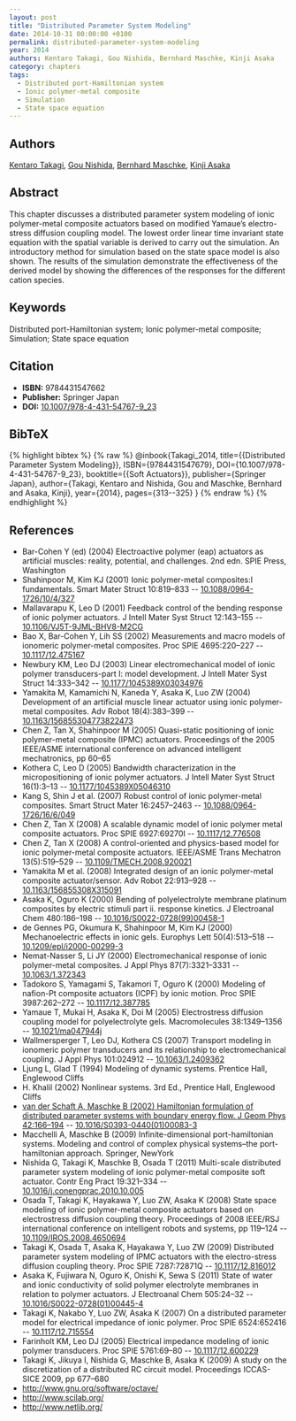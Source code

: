 ```yaml
---
layout: post
title: "Distributed Parameter System Modeling"
date: 2014-10-31 00:00:00 +0100
permalink: distributed-parameter-system-modeling
year: 2014
authors: Kentaro Takagi, Gou Nishida, Bernhard Maschke, Kinji Asaka
category: chapters
tags:
  - Distributed port-Hamiltonian system
  - Ionic polymer-metal composite
  - Simulation
  - State space equation
---
```

 
## Authors
[Kentaro Takagi](authors/kentaro-takagi), [Gou Nishida](authors/gou-nishida), [Bernhard Maschke](authors/bernhard-maschke), [Kinji Asaka](authors/kinji-asaka)
 
## Abstract
This chapter discusses a distributed parameter system modeling of ionic polymer-metal composite actuators based on modified Yamaue’s electro-stress diffusion coupling model. The lowest order linear time invariant state equation with the spatial variable is derived to carry out the simulation. An introductory method for simulation based on the state space model is also shown. The results of the simulation demonstrate the effectiveness of the derived model by showing the differences of the responses for the different cation species.
 
## Keywords
Distributed port-Hamiltonian system; Ionic polymer-metal composite; Simulation; State space equation
 
## Citation
- **ISBN:** 9784431547662
- **Publisher:** Springer Japan
- **DOI:** [10.1007/978-4-431-54767-9_23](https://doi.org/10.1007/978-4-431-54767-9_23)
 
## BibTeX
{% highlight bibtex %}
{% raw %}
@inbook{Takagi_2014,
  title={{Distributed Parameter System Modeling}},
  ISBN={9784431547679},
  DOI={10.1007/978-4-431-54767-9_23},
  booktitle={{Soft Actuators}},
  publisher={Springer Japan},
  author={Takagi, Kentaro and Nishida, Gou and Maschke, Bernhard and Asaka, Kinji},
  year={2014},
  pages={313--325}
}
{% endraw %}
{% endhighlight %}
 
## References
- Bar-Cohen Y (ed) (2004) Electroactive polymer (eap) actuators as artificial muscles: reality, potential, and challenges. 2nd edn. SPIE Press, Washington
- Shahinpoor M, Kim KJ (2001) Ionic polymer-metal composites:I fundamentals. Smart Mater Struct 10:819–833 -- [10.1088/0964-1726/10/4/327](https://doi.org/10.1088/0964-1726/10/4/327)
- Mallavarapu K, Leo D (2001) Feedback control of the bending response of ionic polymer actuators. J Intell Mater Syst Struct 12:143–155 -- [10.1106/VJ5T-9JML-BHV8-M2CG](https://doi.org/10.1106/VJ5T-9JML-BHV8-M2CG)
- Bao X, Bar-Cohen Y, Lih SS (2002) Measurements and macro models of ionomeric polymer-metal composites. Proc SPIE 4695:220–227 -- [10.1117/12.475167](https://doi.org/10.1117/12.475167)
- Newbury KM, Leo DJ (2003) Linear electromechanical model of ionic polymer transducers-part I: model development. J Intell Mater Syst Struct 14:333–342 -- [10.1177/1045389X03034976](https://doi.org/10.1177/1045389X03034976)
- Yamakita M, Kamamichi N, Kaneda Y, Asaka K, Luo ZW (2004) Development of an artificial muscle linear actuator using ionic polymer-metal composites. Adv Robot 18(4):383–399 -- [10.1163/156855304773822473](https://doi.org/10.1163/156855304773822473)
- Chen Z, Tan X, Shahinpoor M (2005) Quasi-static positioning of ionic polymer-metal composite (IPMC) actuators. Proceedings of the 2005 IEEE/ASME international conference on advanced intelligent mechatronics, pp 60–65
- Kothera C, Leo D (2005) Bandwidth characterization in the micropositioning of ionic polymer actuators. J Intell Mater Syst Struct 16(1):3–13 -- [10.1177/1045389X05046310](https://doi.org/10.1177/1045389X05046310)
- Kang S, Shin J et al. (2007) Robust control of ionic polymer-metal composites. Smart Struct Mater 16:2457–2463 -- [10.1088/0964-1726/16/6/049](https://doi.org/10.1088/0964-1726/16/6/049)
- Chen Z, Tan X (2008) A scalable dynamic model of ionic polymer metal composite actuators. Proc SPIE 6927:69270I -- [10.1117/12.776508](https://doi.org/10.1117/12.776508)
- Chen Z, Tan X (2008) A control-oriented and physics-based model for ionic polymer-metal composite actuators. IEEE/ASME Trans Mechatron 13(5):519–529 -- [10.1109/TMECH.2008.920021](https://doi.org/10.1109/TMECH.2008.920021)
- Yamakita M et al. (2008) Integrated design of an ionic polymer-metal composite actuator/sensor. Adv Robot 22:913–928 -- [10.1163/156855308X315091](https://doi.org/10.1163/156855308X315091)
- Asaka K, Oguro K (2000) Bending of polyelectrolyte membrane platinum composites by electric stimuli part ii. response kinetics. J Electroanal Chem 480:186–198 -- [10.1016/S0022-0728(99)00458-1](https://doi.org/10.1016/S0022-0728(99)00458-1)
- de Gennes PG, Okumura K, Shahinpoor M, Kim KJ (2000) Mechanoelectric effects in ionic gels. Europhys Lett 50(4):513–518 -- [10.1209/epl/i2000-00299-3](https://doi.org/10.1209/epl/i2000-00299-3)
- Nemat-Nasser S, Li JY (2000) Electromechanical response of ionic polymer-metal composites. J Appl Phys 87(7):3321–3331 -- [10.1063/1.372343](https://doi.org/10.1063/1.372343)
- Tadokoro S, Yamagami S, Takamori T, Oguro K (2000) Modeling of nafion-Pt composite actuators (ICPF) by ionic motion. Proc SPIE 3987:262–272 -- [10.1117/12.387785](https://doi.org/10.1117/12.387785)
- Yamaue T, Mukai H, Asaka K, Doi M (2005) Electrostress diffusion coupling model for polyelectrolyte gels. Macromolecules 38:1349–1356 -- [10.1021/ma047944j](https://doi.org/10.1021/ma047944j)
- Wallmersperger T, Leo DJ, Kothera CS (2007) Transport modeling in ionomeric polymer transducers and its relationship to electromechanical coupling. J Appl Phys 101:024912 -- [10.1063/1.2409362](https://doi.org/10.1063/1.2409362)
- Ljung L, Glad T (1994) Modeling of dynamic systems. Prentice Hall, Englewood Cliffs
- H. Khalil (2002) Nonlinear systems. 3rd Ed., Prentice Hall, Englewood Cliffs
- [van der Schaft A, Maschke B (2002) Hamiltonian formulation of distributed parameter systems with boundary energy flow. J Geom Phys 42:166–194](hamiltonian-formulation-of-distributed-parameter-systems-with-boundary-energy-flow) -- [10.1016/S0393-0440(01)00083-3](https://doi.org/10.1016/S0393-0440(01)00083-3)
- Macchelli A, Maschke B (2009) Infinite-dimensional port-hamiltonian systems. Modeling and control of complex physical systems–the port-hamiltonian approach. Springer, NewYork
- Nishida G, Takagi K, Maschke B, Osada T (2011) Multi-scale distributed parameter system modeling of ionic polymer-metal composite soft actuator. Contr Eng Pract 19:321–334 -- [10.1016/j.conengprac.2010.10.005](https://doi.org/10.1016/j.conengprac.2010.10.005)
- Osada T, Takagi K, Hayakawa Y, Luo ZW, Asaka K (2008) State space modeling of ionic polymer-metal composite actuators based on electrostress diffusion coupling theory. Proceedings of 2008 IEEE/RSJ international conference on intelligent robots and systems, pp 119–124 -- [10.1109/IROS.2008.4650694](https://doi.org/10.1109/IROS.2008.4650694)
- Takagi K, Osada T, Asaka K, Hayakawa Y, Luo ZW (2009) Distributed parameter system modeling of IPMC actuators with the electro-stress diffusion coupling theory. Proc SPIE 7287:72871Q -- [10.1117/12.816012](https://doi.org/10.1117/12.816012)
- Asaka K, Fujiwara N, Oguro K, Onishi K, Sewa S (2011) State of water and ionic conductivity of solid polymer electrolyte membranes in relation to polymer actuators. J Electroanal Chem 505:24–32 -- [10.1016/S0022-0728(01)00445-4](https://doi.org/10.1016/S0022-0728(01)00445-4)
- Takagi K, Nakabo Y, Luo ZW, Asaka K (2007) On a distributed parameter model for electrical impedance of ionic polymer. Proc SPIE 6524:652416 -- [10.1117/12.715554](https://doi.org/10.1117/12.715554)
- Farinholt KM, Leo DJ (2005) Electrical impedance modeling of ionic polymer transducers. Proc SPIE 5761:69–80 -- [10.1117/12.600229](https://doi.org/10.1117/12.600229)
- Takagi K, Jikuya I, Nishida G, Maschke B, Asaka K (2009) A study on the discretization of a distributed RC circuit model. Proceedings ICCAS-SICE 2009, pp 677–680
- http://www.gnu.org/software/octave/
- http://www.scilab.org/
- http://www.netlib.org/


